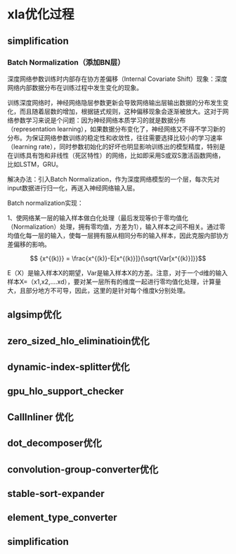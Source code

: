 # xla优化过程

## simplification

### Batch Normalization（添加BN层）

深度网络参数训练时内部存在协方差偏移（Internal Covariate Shift）现象：深度网络内部数据分布在训练过程中发生变化的现象。

训练深度网络时，神经网络隐层参数更新会导致网络输出层输出数据的分布发生变化，而且随着层数的增加，根据链式规则，这种偏移现象会逐渐被放大。这对于网络参数学习来说是个问题：因为神经网络本质学习的就是数据分布（representation learning），如果数据分布变化了，神经网络又不得不学习新的分布。为保证网络参数训练的稳定性和收敛性，往往需要选择比较小的学习速率（learning rate），同时参数初始化的好坏也明显影响训练出的模型精度，特别是在训练具有饱和非线性（死区特性）的网络，比如即采用S或双S激活函数网络，比如LSTM，GRU。

解决办法：引入Batch Normalization，作为深度网络模型的一个层，每次先对input数据进行归一化，再送入神经网络输入层。

Batch normalization实现：

1、使网络某一层的输入样本做白化处理（最后发现等价于零均值化（Normalization）处理，拥有零均值，方差为1），输入样本之间不相关。通过零均值化每一层的输入，使每一层拥有服从相同分布的输入样本，因此克服内部协方差偏移的影响。

$$ {x^{(k)}}  = \frac{x^{(k)}-E[x^{(k)}]}{\sqrt{Var[x^{(k)}]}}$$

E（X）是输入样本X的期望，Var是输入样本X的方差。注意，对于一个d维的输入样本X=（x1,x2,....xd），要对某一层所有的维度一起进行零均值化处理，计算量大，且部分地方不可导，因此，这里的是针对每个维度k分别处理。

## algsimp优化
## zero_sized_hlo_eliminatioin优化

## dynamic-index-splitter优化

## gpu_hlo_support_checker

## CallInliner 优化

## dot_decomposer优化

## convolution-group-converter优化

## stable-sort-expander

##  element_type_converter

## simplification
